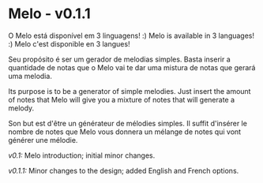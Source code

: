 # Melo - v0.1.1

O Melo está disponível em 3 linguagens! :)
Melo is available in 3 languages! :)
Melo c'est disponible en 3 langues!

Seu propósito é ser um gerador de melodias simples. 
Basta inserir a quantidade de notas que o Melo vai te dar uma mistura de notas que gerará uma melodia.

Its purpose is to be a generator of simple melodies.
Just insert the amount of notes that Melo will give you a mixture of notes that will generate a melody.

Son but est d'être un générateur de mélodies simples.
Il suffit d'insérer le nombre de notes que Melo vous donnera un mélange de notes qui vont générer une mélodie.


<i> v0.1: </i>
  Melo introduction; initial minor changes.
  
<i> v0.1.1: </i>
Minor changes to the design; added English and French options.
  
  
